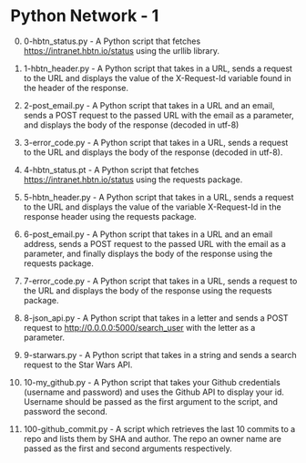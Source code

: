 # Python Network - 1

0. 0-hbtn_status.py - A Python script that fetches https://intranet.hbtn.io/status using the urllib library.

1. 1-hbtn_header.py - A Python script that takes in a URL, sends a request to the URL and displays the value of the X-Request-Id variable found in the header of the response.

2. 2-post_email.py - A Python script that takes in a URL and an email, sends a POST request to the passed URL with the email as a parameter, and displays the body of the response (decoded in utf-8)

3. 3-error_code.py - A Python script that takes in a URL, sends a request to the URL and displays the body of the response (decoded in utf-8).

4. 4-hbtn_status.pt - A Python script that fetches https://intranet.hbtn.io/status using the requests package.

5. 5-hbtn_header.py - A Python script that takes in a URL, sends a request to the URL and displays the value of the variable X-Request-Id in the response header using the requests package.

6. 6-post_email.py - A Python script that takes in a URL and an email address, sends a POST request to the passed URL with the email as a parameter, and finally displays the body of the response using the requests package.

7. 7-error_code.py - A Python script that takes in a URL, sends a request to the URL and displays the body of the response using the requests package.

8. 8-json_api.py - A Python script that takes in a letter and sends a POST request to http://0.0.0.0:5000/search_user with the letter as a parameter.

9. 9-starwars.py - A Python script that takes in a string and sends a search request to the Star Wars API.

10. 10-my_github.py - A Python script that takes your Github credentials (username and password) and uses the Github API to display your id. Username should be passed as the first argument to the script, and password the second.

11. 100-github_commit.py - A script which retrieves the last 10 commits to a repo and lists them by SHA and author. The repo an owner name are passed as the first and second arguments respectively.
